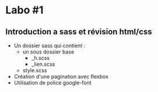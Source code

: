# Labo #1

## Introduction a sass et révision html/css

- Un dossier sass qui contient :
  - un sous dossier base
    - \_h.scss
    - \_lien.scss
  - style.scss
- Création d'une pagination avec flexbox
- Utilisation de police google-font
